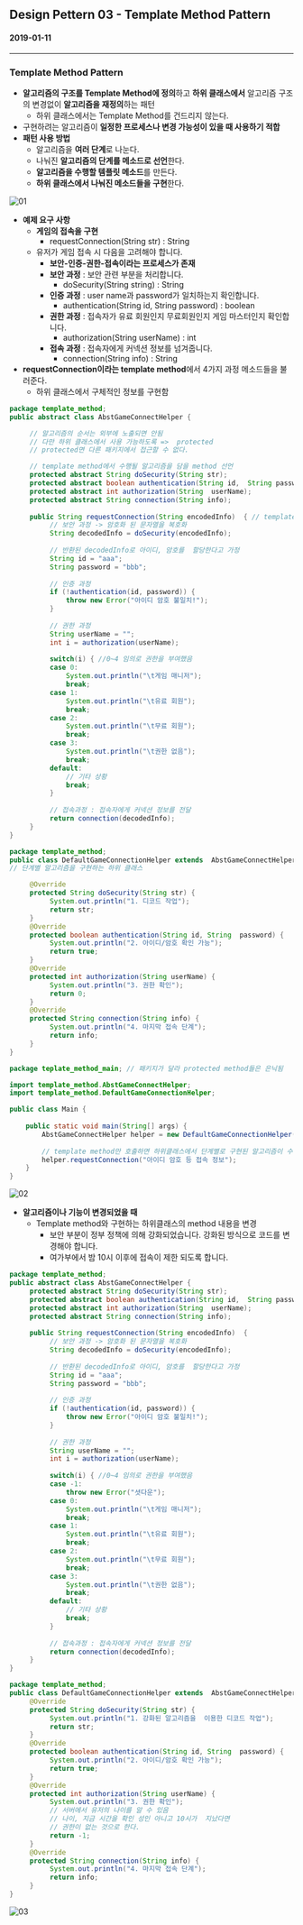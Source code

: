 ## Design Pettern 03 - Template Method Pattern

#### 2019-01-11

---

### Template Method Pattern

* **알고리즘의 구조를 Template Method에 정의**하고 **하위 클래스에서** 알고리즘 구조의 변경없이 **알고리즘을 재정의**하는 패턴
  * 하위 클래스에서는 Template Method를 건드리지 않는다.
* 구현하려는 알고리즘이 **일정한 프로세스나 변경 가능성이 있을 때 사용하기 적합**
* **패턴 사용 방법**
  * 알고리즘을 **여러 단계**로 나눈다.
  * 나눠진 **알고리즘의 단계를 메소드로 선언**한다.
  * **알고리즘을 수행할 템플릿 메소드**를 만든다.
  * **하위 클래스에서 나눠진 메소드들을 구현**한다.


![01](https://github.com/younggeun0/TIL/blob/master/designPattern/img/03/01.png?raw=true)


* **예제 요구 사항**
     * **게임의 접속을 구현**
          * requestConnection(String str) : String
     * 유저가 게임 접속 시 다음을 고려해야 합니다.
          * **보안-인증-권한-접속이라는 프로세스가 존재**
          * **보안 과정** : 보안 관련 부분을 처리합니다.
               * doSecurity(String string) : String
          * **인증 과정** : user name과 password가 일치하는지 확인합니다.
               * authentication(String id, String password) : boolean
          * **권한 과정** : 접속자가 유료 회원인지 무료회원인지 게임 마스터인지 확인합니다.
               * authorization(String userName) : int
          * **접속 과정** : 접속자에게 커넥션 정보를 넘겨줍니다.
               * connection(String info) : String
* **requestConnection이라는 template method**에서 4가지 과정 메소드들을 불러준다.
     * 하위 클래스에서 구체적인 정보를 구현함

```java
package template_method;
public abstract class AbstGameConnectHelper {

     // 알고리즘의 순서는 외부에 노출되면 안됨
     // 다만 하위 클래스에서 사용 가능하도록 =>  protected
     // protected면 다른 패키지에서 접근할 수 없다.

     // template method에서 수행될 알고리즘을 담을 method 선언
     protected abstract String doSecurity(String str);
     protected abstract boolean authentication(String id,  String password);
     protected abstract int authorization(String  userName);
     protected abstract String connection(String info);
     
     public String requestConnection(String encodedInfo)  { // template method
          // 보안 과정 -> 암호화 된 문자열을 복호화
          String decodedInfo = doSecurity(encodedInfo);
          
          // 반환된 decodedInfo로 아이디, 암호를  할당한다고 가정
          String id = "aaa";
          String password = "bbb";
          
          // 인증 과정
          if (!authentication(id, password)) {
              throw new Error("아이디 암호 불일치!");
          }
          
          // 권한 과정
          String userName = "";
          int i = authorization(userName);
          
          switch(i) { //0~4 임의로 권한을 부여했음
          case 0:
              System.out.println("\t게임 매니저");
              break;
          case 1:
              System.out.println("\t유료 회원");
              break;
          case 2:
              System.out.println("\t무료 회원");
              break;
          case 3:
              System.out.println("\t권한 없음");
              break;
          default:
              // 기타 상황
              break;
          }
          
          // 접속과정 : 접속자에게 커넥션 정보를 전달
          return connection(decodedInfo);
     }
}
```

```java
package template_method;
public class DefaultGameConnectionHelper extends  AbstGameConnectHelper { 
// 단계별 알고리즘을 구현하는 하위 클래스

     @Override
     protected String doSecurity(String str) {
          System.out.println("1. 디코드 작업");
          return str;
     }
     @Override
     protected boolean authentication(String id, String  password) {
          System.out.println("2. 아이디/암호 확인 가능");
          return true;
     }
     @Override
     protected int authorization(String userName) {
          System.out.println("3. 권한 확인");
          return 0;
     }
     @Override
     protected String connection(String info) {
          System.out.println("4. 마지막 접속 단계");
          return info;
     }
}
```

```java
package teplate_method_main; // 패키지가 달라 protected method들은 은닉됨

import template_method.AbstGameConnectHelper;
import template_method.DefaultGameConnectionHelper;

public class Main {
    
    public static void main(String[] args) {
        AbstGameConnectHelper helper = new DefaultGameConnectionHelper();
        
        // template method만 호출하면 하위클래스에서 단계별로 구현된 알고리즘이 수행됨
        helper.requestConnection("아이디 암호 등 접속 정보"); 
    }
}
```

![02](https://github.com/younggeun0/TIL/blob/master/designPattern/img/03/02.png?raw=true)

* **알고리즘이나 기능이 변경되었을 때**
  * Template method와 구현하는 하위클래스의 method 내용을 변경
    * 보안 부분이 정부 정책에 의해 강화되었습니다. 강화된 방식으로 코드를 변경해야 합니다.
    * 여가부에서 밤 10시 이후에 접속이 제한 되도록 합니다.

```java
package template_method;
public abstract class AbstGameConnectHelper {
     protected abstract String doSecurity(String str);
     protected abstract boolean authentication(String id,  String password);
     protected abstract int authorization(String  userName);
     protected abstract String connection(String info);
     
     public String requestConnection(String encodedInfo)  {
          // 보안 과정 -> 암호화 된 문자열을 복호화
          String decodedInfo = doSecurity(encodedInfo);
          
          // 반환된 decodedInfo로 아이디, 암호를  할당한다고 가정
          String id = "aaa";
          String password = "bbb";
          
          // 인증 과정
          if (!authentication(id, password)) {
              throw new Error("아이디 암호 불일치!");
          }
          
          // 권한 과정
          String userName = "";
          int i = authorization(userName);
          
          switch(i) { //0~4 임의로 권한을 부여했음
          case -1:
              throw new Error("셧다운");
          case 0:
              System.out.println("\t게임 매니저");
              break;
          case 1:
              System.out.println("\t유료 회원");
              break;
          case 2:
              System.out.println("\t무료 회원");
              break;
          case 3:
              System.out.println("\t권한 없음");
              break;
          default:
              // 기타 상황
              break;
          }
          
          // 접속과정 : 접속자에게 커넥션 정보를 전달
          return connection(decodedInfo);
     }
}
```

```java
package template_method;
public class DefaultGameConnectionHelper extends  AbstGameConnectHelper {
     @Override
     protected String doSecurity(String str) {
          System.out.println("1. 강화된 알고리즘을  이용한 디코드 작업");
          return str;
     }
     @Override
     protected boolean authentication(String id, String  password) {
          System.out.println("2. 아이디/암호 확인 가능");
          return true;
     }
     @Override
     protected int authorization(String userName) {
          System.out.println("3. 권한 확인");
          // 서버에서 유저의 나이를 알 수 있음
          // 나이, 지금 시간을 확인 성인 아니고 10시가  지났다면
          // 권한이 없는 것으로 한다.
          return -1;
     }
     @Override
     protected String connection(String info) {
          System.out.println("4. 마지막 접속 단계");
          return info;
     }
}
```

![03](https://github.com/younggeun0/TIL/blob/master/designPattern/img/03/03.png?raw=true)


